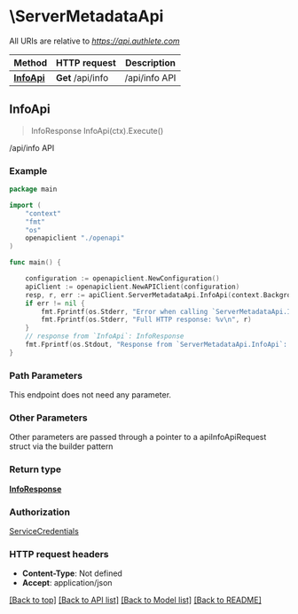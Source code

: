 # \ServerMetadataApi

All URIs are relative to *https://api.authlete.com*

Method | HTTP request | Description
------------- | ------------- | -------------
[**InfoApi**](ServerMetadataApi.md#InfoApi) | **Get** /api/info | /api/info API



## InfoApi

> InfoResponse InfoApi(ctx).Execute()

/api/info API



### Example

```go
package main

import (
    "context"
    "fmt"
    "os"
    openapiclient "./openapi"
)

func main() {

    configuration := openapiclient.NewConfiguration()
    apiClient := openapiclient.NewAPIClient(configuration)
    resp, r, err := apiClient.ServerMetadataApi.InfoApi(context.Background()).Execute()
    if err != nil {
        fmt.Fprintf(os.Stderr, "Error when calling `ServerMetadataApi.InfoApi``: %v\n", err)
        fmt.Fprintf(os.Stderr, "Full HTTP response: %v\n", r)
    }
    // response from `InfoApi`: InfoResponse
    fmt.Fprintf(os.Stdout, "Response from `ServerMetadataApi.InfoApi`: %v\n", resp)
}
```

### Path Parameters

This endpoint does not need any parameter.

### Other Parameters

Other parameters are passed through a pointer to a apiInfoApiRequest struct via the builder pattern


### Return type

[**InfoResponse**](InfoResponse.md)

### Authorization

[ServiceCredentials](../README.md#ServiceCredentials)

### HTTP request headers

- **Content-Type**: Not defined
- **Accept**: application/json

[[Back to top]](#) [[Back to API list]](../README.md#documentation-for-api-endpoints)
[[Back to Model list]](../README.md#documentation-for-models)
[[Back to README]](../README.md)

